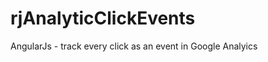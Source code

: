 rjAnalyticClickEvents
=====================

AngularJs - track every click as an event in Google Analyics
